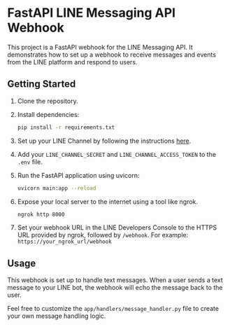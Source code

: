 # FastAPI LINE Messaging API Webhook

This project is a FastAPI webhook for the LINE Messaging API. It demonstrates how to set up a webhook to receive messages and events from the LINE platform and respond to users.

## Getting Started

1. Clone the repository.
2. Install dependencies:
    ```bash
    pip install -r requirements.txt
    ```
3. Set up your LINE Channel by following the instructions [here](https://developers.line.biz/en/docs/messaging-api/getting-started/).
4. Add your `LINE_CHANNEL_SECRET` and `LINE_CHANNEL_ACCESS_TOKEN` to the `.env` file.
5. Run the FastAPI application using uvicorn:
    ```bash
    uvicorn main:app --reload
    ```

6. Expose your local server to the internet using a tool like ngrok.
    ```bash
    ngrok http 8000
    ```

7. Set your webhook URL in the LINE Developers Console to the HTTPS URL provided by ngrok, followed by `/webhook`. For example: `https://your_ngrok_url/webhook`

## Usage

This webhook is set up to handle text messages. When a user sends a text message to your LINE bot, the webhook will echo the message back to the user.

Feel free to customize the `app/handlers/message_handler.py` file to create your own message handling logic.